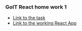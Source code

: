 ### GoIT React home work 1
* [Link to the task](https://github.com/goitacademy/react-homework/tree/master/homework-02)
* [Link to the working React App](https://imykhailychenko.github.io/goit-react-hw-02-phonebook/)
